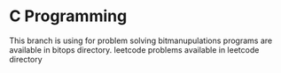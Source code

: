 # C Programming

This branch is using for problem solving 
bitmanupulations programs are available in bitops directory.
leetcode problems available in leetcode directory
